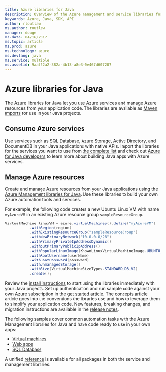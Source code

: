 ```yaml
---
title: Azure libraries for Java
description: Overview of the Azure management and service libraries for Java
keywords: Azure, Java, SDK, API
author: rloutlaw
ms.author: routlaw
manager: douge
ms.date: 04/16/2017
ms.topic: article
ms.prod: azure
ms.technology: azure
ms.devlang: java
ms.service: multiple
ms.assetid: 9aaf22a2-382a-4b13-a8e3-0e467d607207
---
```


# Azure libraries for Java

The Azure libraries for Java let you use Azure services and manage Azure resources from your application code. The libraries are available as [Maven imports](java-sdk-azure-install.md) for use in your Java projects. 

## Consume Azure services

Use services such as SQL Database, Azure Storage, Active Directory, and DocumentDB in your Java applications with native APIs. Import the libraries for the services you want to use from [the complete list](java-sdk-azure-install.md) and check out [Azure for Java developers](https://review.docs.microsoft.com/en-us/azure/java/index?branch=pr-en-us-9782) to learn more about building Java apps with Azure services.

## Manage Azure resources

Create and manage Azure resources from your Java applications using the [Azure Management libraries for Java](https://review.docs.microsoft.com/en-us/java/api/docs-ref-conceptual/java-sdk-azure-get-started?branch=java-sdk-experience). 
Use these libraries to build your own Azure automation tools and services. 

For example, the following code creates a new Ubuntu Linux VM with name `myAzureVM` in an existing Azure resource group `sampleResourceGroup`. 

```java
VirtualMachine linuxVM = azure.virtualMachines().define("myAzureVM")
           .withRegion(region)
           .withExistingResourceGroup("sampleResourceGroup")
           .withNewPrimaryNetwork("10.0.0.0/28")
           .withPrimaryPrivateIpAddressDynamic()
           .withoutPrimaryPublicIpAddress()
           .withPopularLinuxImage(KnownLinuxVirtualMachineImage.UBUNTU_SERVER_16_04_LTS)
           .withRootUsername(userName)
           .withRootPassword(password)
           .withUnmanagedStorage()
           .withSize(VirtualMachineSizeTypes.STANDARD_D3_V2)
           .create();
 ```

Review the [install instructions](java-sdk-azure-install.md) to start using the libraries immediately with your Java projects. Set up authentication and run sample code against your own Azure subscription in the [get started article](java-sdk-azure-get-started.md). The [concepts article](java-sdk-azure-concepts.md) article goes into the conventions the libraries use and how to leverage them to simplify your application code. New features, breaking changes, and migration instructions are available in the [release notes](java-sdk-release-notes.md).

The following samples cover common automation tasks with the Azure Management libraries for Java and have code ready to use in your own apps:

- [Virtual machines](java-sdk-azure-virtual-machine-samples.md)
- [Web apps](java-sdk-azure-web-apps-samples.md)
- [SQL Database](java-sdk-azure-sql-database-samples.md)

A unified [reference](java-sdk-reference.md) is available for all packages in both the service and management libraries.